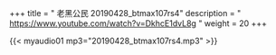 +++
title = " 老黑公民 20190428_btmax107rs4"
description = " https://www.youtube.com/watch?v=DkhcE1dvL8g "
weight = 20
+++


{{< myaudio01 mp3="20190428_btmax107rs4.mp3" >}}

